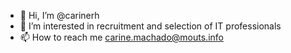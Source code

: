- 👋 Hi, I’m @carinerh 
- 👀 I’m interested in recruitment and selection of IT professionals
- 📫 How to reach me carine.machado@mouts.info

<!---
carinerh/carinerh is a ✨ special ✨ repository because its `README.md` (this file) appears on your GitHub profile.
You can click the Preview link to take a look at your changes.
--->
